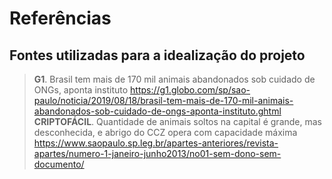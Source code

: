 # Referências

## Fontes utilizadas para a idealização do projeto

> **G1**. Brasil tem mais de 170 mil animais abandonados sob cuidado de ONGs, aponta instituto https://g1.globo.com/sp/sao-paulo/noticia/2019/08/18/brasil-tem-mais-de-170-mil-animais-abandonados-sob-cuidado-de-ongs-aponta-instituto.ghtml
>  **CRIPTOFÁCIL**. Quantidade de animais soltos na capital é grande, mas desconhecida, e abrigo do CCZ opera com capacidade máxima https://www.saopaulo.sp.leg.br/apartes-anteriores/revista-apartes/numero-1-janeiro-junho2013/no01-sem-dono-sem-documento/
